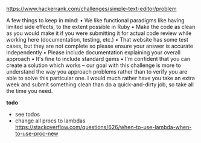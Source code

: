 https://www.hackerrank.com/challenges/simple-text-editor/problem

A few things to keep in mind:
•               We like functional paradigms like having limited side effects, to the extent possible in Ruby
•               Make the code as clean as you would make it if you were submitting it for actual code review while working here (documentation, testing, etc.)
•               That website has some test cases, but they are not complete so please ensure your answer is accurate independently
•               Please include documentation explaining your overall approach
•               It's fine to include standard gems
•               I'm confident that you can create a solution which works – our goal with this challenge is more to understand the way you approach problems rather than to verify you are able to solve this particular one. I would much rather have you take an extra week and submit something clean than do a quick-and-dirty job, so take all the time you need.

**todo**
* see todos 
* change all procs to lambdas https://stackoverflow.com/questions/626/when-to-use-lambda-when-to-use-proc-new
